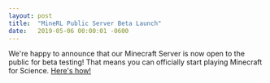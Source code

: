 ```yaml
---
layout: post
title:  "MineRL Public Server Beta Launch"
date:   2019-05-06 00:00:01 -0600
---
```


We're happy to announce that our Minecraft Server is now open to the public for beta testing! That means you can officially start playing Minecraft for Science. [Here's how!]({{site.url}}/server)